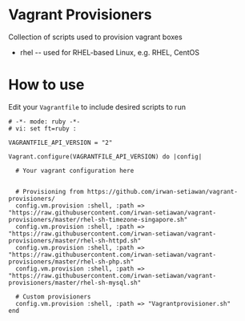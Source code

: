 Vagrant Provisioners
===================

Collection of scripts used to provision vagrant boxes

* rhel -- used for RHEL-based Linux, e.g. RHEL, CentOS

How to use
==========

Edit your `Vagrantfile` to include desired scripts to run

```
# -*- mode: ruby -*-
# vi: set ft=ruby :

VAGRANTFILE_API_VERSION = "2"

Vagrant.configure(VAGRANTFILE_API_VERSION) do |config|

  # Your vagrant configuration here
  

  # Provisioning from https://github.com/irwan-setiawan/vagrant-provisioners/
  config.vm.provision :shell, :path => "https://raw.githubusercontent.com/irwan-setiawan/vagrant-provisioners/master/rhel-sh-timezone-singapore.sh"
  config.vm.provision :shell, :path => "https://raw.githubusercontent.com/irwan-setiawan/vagrant-provisioners/master/rhel-sh-httpd.sh"
  config.vm.provision :shell, :path => "https://raw.githubusercontent.com/irwan-setiawan/vagrant-provisioners/master/rhel-sh-php.sh"
  config.vm.provision :shell, :path => "https://raw.githubusercontent.com/irwan-setiawan/vagrant-provisioners/master/rhel-sh-mysql.sh"
  
  # Custom provisioners
  config.vm.provision :shell, :path => "Vagrantprovisioner.sh"
end
```
